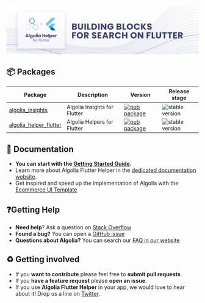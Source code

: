 <p align="center">
  <a href="https://www.algolia.com/doc/guides/building-search-ui/what-is-instantsearch/flutter/">
    <img alt="Algolia Flutter Helper" src="https://raw.githubusercontent.com/algolia/algoliasearch-helper-flutter/main/docs/assets/helper-flutter-banner.png">
  </a>
</p>

## 📦 Packages

| Package                          | Description                  | Version                                                                                                                    | Release stage                                                          |
|----------------------------------|------------------------------|----------------------------------------------------------------------------------------------------------------------------|------------------------------------------------------------------------|
| [algolia_insights](insights)     | Algolia Insights for Flutter | [![pub package](https://img.shields.io/pub/v/algolia_insights.svg)](https://pub.dev/packages/algolia_insights)             | ![stable version](https://img.shields.io/badge/release-stable-green) |
| [algolia_helper_flutter](helper) | Algolia Helpers for Flutter  | [![pub package](https://img.shields.io/pub/v/algolia_helper_flutter.svg)](https://pub.dev/packages/algolia_helper_flutter) | ![stable version](https://img.shields.io/badge/release-stable-green) |

## 📄 Documentation

- **You can start with the [Getting Started Guide](https://www.algolia.com/doc/guides/building-search-ui/getting-started/flutter/).**  
- Learn more about Algolia Flutter Helper in the [dedicated documentation website](https://www.algolia.com/doc/guides/building-search-ui/widgets/showcase/flutter/).
- Get inspired and speed up the implementation of Algolia with the [Ecommerce UI Template](https://www.algolia.com/doc/guides/building-search-ui/ecommerce-ui-template/overview/flutter/)

## ❓Getting Help

- **Need help**? Ask a question on [Stack Overflow](https://stackoverflow.com/search?tab=Newest&pagesize=50&q=%5balgolia%5d%20%5bflutter%5d&searchOn=3)
- **Found a bug?** You can open a [GitHub issue](https://github.com/algolia/algoliasearch-helper-flutter/issues)
- **Questions about Algolia?** You can search our [FAQ in our website](https://www.algolia.com/doc/faq/)

## ♻️ Getting involved

* If you **want to contribute** please feel free to **submit pull requests**.
* If you **have a feature request** please **open an issue**.
* If you use **Algolia Flutter Helper** in your app, we would love to hear about it! Drop us a line
  on [Twitter](https://twitter.com/algolia).
